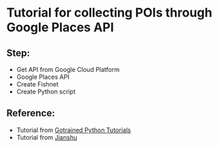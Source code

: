 
# Tutorial for collecting POIs through Google Places API

## Step:
-	Get API from Google Cloud Platform
-	Google Places API
-	Create Fishnet
-	Create Python script 

## Reference:
- Tutorial from [Gotrained Python Tutorials](https://python.gotrained.com/google-places-api-extracting-location-data-reviews/)
- Tutorial from [Jianshu](https://www.jianshu.com/p/76f058d3373f)